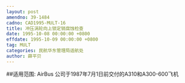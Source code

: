 ```yaml
---
layout: post
amendno: 39-1484
cadno: CAD1995-MULT-16
title: 冲压涡轮向上锁定销腐蚀检查
date: 1995-10-08 00:00:00 +0800
effdate: 1995-10-09 00:00:00 +0800
tag: MULT
categories: 民航华东管理局适航处
author: 薛平贝
---
```


##适用范围:
AirBus 公司于1987年7月1日前交付的A310和A300-600飞机

